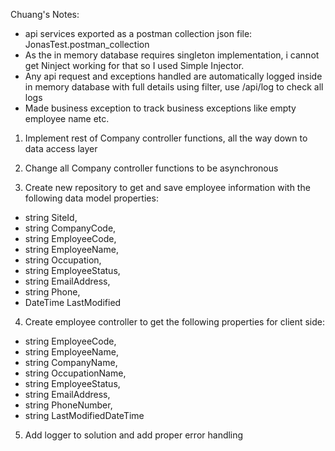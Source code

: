 Chuang's Notes: 
- api services exported as a postman collection json file: JonasTest.postman_collection
- As the in memory database requires singleton implementation, i cannot get Ninject working for that so I used Simple Injector. 
- Any api request and exceptions handled are automatically logged inside in memory database with full details using filter, use /api/log to check all logs 
- Made business exception to track business exceptions like empty employee name etc. 

1) Implement rest of Company controller functions, all the way down to data access layer

2) Change all Company controller functions to be asynchronous

3) Create new repository to get and save employee information with the following data model properties:

* string SiteId,
* string CompanyCode,
* string EmployeeCode,
* string EmployeeName,
* string Occupation,
* string EmployeeStatus,
* string EmailAddress,
* string Phone,
* DateTime LastModified

4) Create employee controller to get the following properties for client side:

* string EmployeeCode,
* string EmployeeName,
* string CompanyName,
* string OccupationName,
* string EmployeeStatus,
* string EmailAddress,
* string PhoneNumber,
* string LastModifiedDateTime

5) Add logger to solution and add proper error handling
